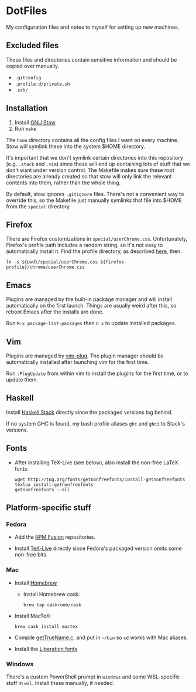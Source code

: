 # DotFiles

My configuration files and notes to myself for setting up new machines.


## Excluded files

These files and directories contain sensitive information and should be copied
over manually.

 * `.gitconfig`
 * `.profile.d/private.sh`
 * `.ssh/`


## Installation

 1. Install [GNU Stow](https://www.gnu.org/software/stow/)
 2. Run `make`

The `home` directory contains all the config files I want on every machine.
Stow will symlink these into the system \$HOME directory.

It's important that we don't symlink certain directories into this repository
(e.g. `.stack` and `.vim`) since these will end up containing lots of stuff
that we don't want under version control. The Makefile makes sure these root
directories are already created so that stow will only link the relevant
contents into them, rather than the whole thing.

By default, stow ignores `.gitignore` files. There's not a convenient way to
override this, so the Makefile just manually symlinks that file into \$HOME
from the `special` directory.


## Firefox

There are Firefox customizations in `special/userChrome.css`. Unfortunately,
Firefox's profile path includes a random string, so it's not easy to
automatically install it. Find the profile directory, as described
[here](http://kb.mozillazine.org/index.php?title=UserChrome.css), then:

```
ln -s ${pwd}/special/userChrome.css ${firefox-profile}/chrome/userChrome.css
```


## Emacs

Plugins are managed by the built-in package manager and will install
automatically on the first launch. Things are usually weird after this, so
reboot Emacs after the installs are done.

Run `M-x package-list-packages` then `U x` to update installed packages.


## Vim

Plugins are managed by [vim-plug](https://github.com/junegunn/vim-plug). The
plugin manager should be automatically installed after launching vim for the
first time.

Run `:PlugUpdate` from within vim to install the plugins for the first time, or
to update them.


## Haskell

Install [Haskell Stack](https://docs.haskellstack.org/en/stable/README/)
directly since the packaged versions lag behind.

If no system GHC is found, my bash profile aliases `ghc` and `ghci` to Stack's
versions.


## Fonts

 * After installing TeX-Live (see below), also install the non-free LaTeX
   fonts:

   ```
   wget http://tug.org/fonts/getnonfreefonts/install-getnonfreefonts
   texlua install-getnonfreefonts
   getnonfreefonts --all
   ```


## Platform-specific stuff

### Fedora

 * Add the [RPM Fusion](https://rpmfusion.org/Configuration) repositories.

 * Install [TeX-Live](https://tug.org/texlive/quickinstall.html) directly since
   Fedora's packaged version omits some non-free bits.


### Mac

 * Install [Homebrew](http://brew.sh/)
 
   * Install Homebrew cask:
     ```
     brew tap caskroom/cask
     ```

 * Install MacTeX:
   ```
   brew cask install mactex
   ```

 * Compile [getTrueName.c](http://hints.macworld.com/dlfiles/getTrueName.txt),
   and put in `~/bin` so `cd` works with Mac aliases.

 * Install the [Liberation fonts](https://fedorahosted.org/liberation-fonts/)


### Windows

There's a custom PowerShell prompt in `windows` and some WSL-specific stuff in
`wsl`. Install these manually, if needed.
